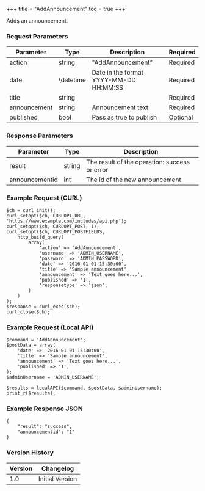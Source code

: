 +++
title = "AddAnnouncement"
toc = true
+++

Adds an announcement.

### Request Parameters

| Parameter | Type | Description | Required |
| --------- | ---- | ----------- | -------- |
| action | string | "AddAnnouncement" | Required |
| date | \datetime | Date in the format YYYY-MM-DD HH:MM:SS | Required |
| title | string |  | Required |
| announcement | string | Announcement text | Required |
| published | bool | Pass as true to publish | Optional |

### Response Parameters

| Parameter | Type | Description |
| --------- | ---- | ----------- |
| result | string | The result of the operation: success or error |
| announcementid | int | The id of the new announcement |


### Example Request (CURL)

```
$ch = curl_init();
curl_setopt($ch, CURLOPT_URL, 'https://www.example.com/includes/api.php');
curl_setopt($ch, CURLOPT_POST, 1);
curl_setopt($ch, CURLOPT_POSTFIELDS,
    http_build_query(
        array(
            'action' => 'AddAnnouncement',
            'username' => 'ADMIN_USERNAME',
            'password' => 'ADMIN_PASSWORD',
            'date' => '2016-01-01 15:30:00',
            'title' => 'Sample announcement',
            'announcement' => 'Text goes here...',
            'published' => '1',
            'responsetype' => 'json',
        )
    )
);
$response = curl_exec($ch);
curl_close($ch);
```


### Example Request (Local API)

```
$command = 'AddAnnouncement';
$postData = array(
    'date' => '2016-01-01 15:30:00',
    'title' => 'Sample announcement',
    'announcement' => 'Text goes here...',
    'published' => '1',
);
$adminUsername = 'ADMIN_USERNAME';

$results = localAPI($command, $postData, $adminUsername);
print_r($results);
```


### Example Response JSON

```
{
    "result": "success",
    "announcementid": "1"
}
```


### Version History

| Version | Changelog |
| ------- | --------- |
| 1.0 | Initial Version |
